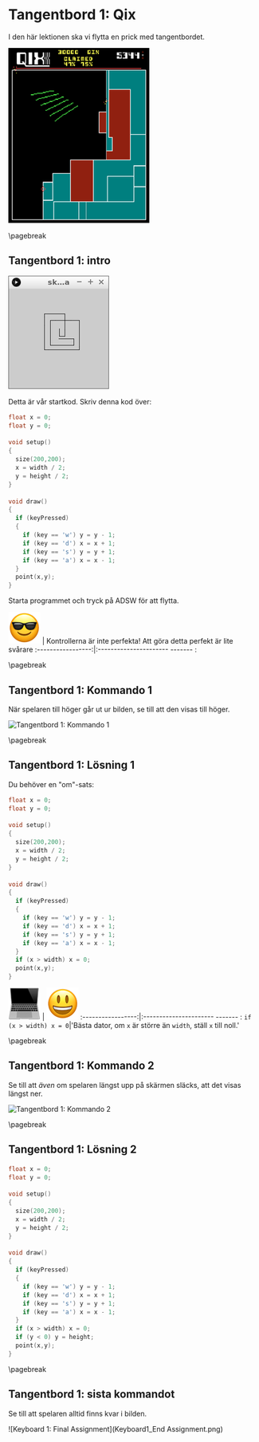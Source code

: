 # Tangentbord 1: Qix

I den här lektionen ska vi flytta en prick med tangentbordet.

![Qix](Qix.png)

\pagebreak

## Tangentbord 1: intro

![Intro](Intro.png)

Detta är vår startkod. Skriv denna kod över:

```c++
float x = 0;
float y = 0;

void setup()
{
  size(200,200);
  x = width / 2;
  y = height / 2;
}

void draw()
{
  if (keyPressed)
  {
    if (key == 'w') y = y - 1;
    if (key == 'd') x = x + 1;
    if (key == 's') y = y + 1;
    if (key == 'a') x = x - 1;
  }
  point(x,y);
}
```

Starta programmet och tryck på ADSW för att flytta.

![Solglasögon](EmojiSunglasses.png) | Kontrollerna är inte perfekta! Att göra detta perfekt är lite svårare
:-----------------:|:---------------------- ------- :

\pagebreak

## Tangentbord 1: Kommando 1

När spelaren till höger går ut ur bilden, se till att
den visas till höger.

![Tangentbord 1: Kommando 1](Keyboard1_1.png)

\pagebreak

## Tangentbord 1: Lösning 1

Du behöver en "om"-sats:

```c++
float x = 0;
float y = 0;

void setup()
{
  size(200,200);
  x = width / 2;
  y = height / 2;
}

void draw()
{
  if (keyPressed)
  {
    if (key == 'w') y = y - 1;
    if (key == 'd') x = x + 1;
    if (key == 's') y = y + 1;
    if (key == 'a') x = x - 1;
  }
  if (x > width) x = 0;
  point(x,y);
}
```

![Dator](EmojiComputer.png) | ![Smiley](EmojiSmiley.png)
:-----------------:|:---------------------- ------- :
`if (x > width) x = 0`|'Bästa dator, om `x` är större än `width`, ställ `x` till noll.'

\pagebreak

## Tangentbord 1: Kommando 2

Se till att *även* om spelaren längst upp på skärmen släcks, att
det visas längst ner.

![Tangentbord 1: Kommando 2](Keyboard1_2.png)

\pagebreak

## Tangentbord 1: Lösning 2

```c++
float x = 0;
float y = 0;

void setup()
{
  size(200,200);
  x = width / 2;
  y = height / 2;
}

void draw()
{
  if (keyPressed)
  {
    if (key == 'w') y = y - 1;
    if (key == 'd') x = x + 1;
    if (key == 's') y = y + 1;
    if (key == 'a') x = x - 1;
  }
  if (x > width) x = 0;
  if (y < 0) y = height;
  point(x,y);
}
```

\pagebreak

## Tangentbord 1: sista kommandot

Se till att spelaren alltid finns kvar i bilden.

![Keyboard 1: Final Assignment](Keyboard1_End Assignment.png)

